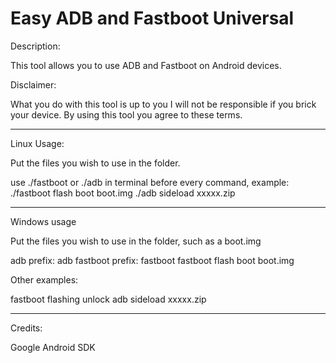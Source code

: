 # Easy ADB and Fastboot Universal

Description:

This tool allows you to use ADB and Fastboot on Android devices.

Disclaimer:

What you do with this tool is up to you I will not be responsible if you brick your device. By using this tool you agree to these terms.

-------------------------------------------------------------------

Linux Usage:

Put the files you wish to use in the folder.

use ./fastboot or ./adb in terminal before every command, example:
./fastboot flash boot boot.img
./adb sideload xxxxx.zip

-------------------------------------------------------------------

Windows usage

Put the files you wish to use in the folder, such as a boot.img

adb prefix: adb
fastboot prefix: fastboot
fastboot flash boot boot.img

Other examples:

fastboot flashing unlock
adb sideload xxxxx.zip

-------------------------------------------------------------------

Credits:

Google Android SDK
